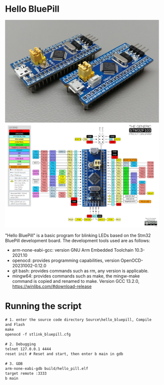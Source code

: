 # Hello BluePill

![](1.Hardware\STM32-Blue-Pill\Images\STM32F103C8T6_Blue_Pill-0.jpg)
![](1.Hardware\STM32-Blue-Pill\Images\The-Generic-STM32F103-Pinout-Diagram.jpg)

"Hello BluePill" is a basic program for blinking LEDs based on the Stm32 BluePill development board. The development tools used are as follows:
- arm-none-eabi-gcc: version GNU Arm Embedded Toolchain 10.3-2021.10
- openocd: provides programming capabilities, version OpenOCD-20231002-0.12.0
- git bash: provides commands such as rm, any version is applicable.
- mingw64: provides commands such as make, the mingw-make command is copied and renamed to make. Version GCC 13.2.0, https://winlibs.com/#download-release

# Running the script
```
# 1. enter the source code directory Source\hello_bluepill, Compile and Flash
make
openocd -f stlink_bluepill.cfg

# 2. Debugging
telnet 127.0.0.1 4444
reset init # Reset and start, then enter b main in gdb

# 3. GDB
arm-none-eabi-gdb build/hello_pill.elf
target remote :3333
b main
```